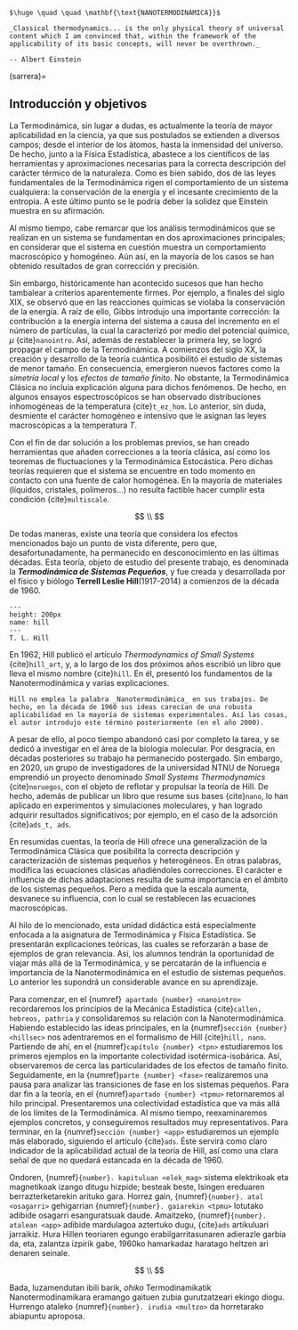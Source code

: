 ```{epigraph}
$\huge \quad \quad \mathbf{\text{NANOTERMODINÁMICA}}$
```

```{epigraph}
_Classical thermodynamics... is the only physical theory of universal content which I am convinced that, within the framework of the applicability of its basic concepts, will never be overthrown._

-- Albert Einstein
```

(sarrera)=
## Introducción y objetivos

La Termodinámica, sin lugar a dudas, es actualmente la teoría de mayor aplicabilidad en la ciencia, ya que sus postulados se extienden a diversos campos; desde el interior de los átomos, hasta la inmensidad del universo. De hecho, junto a la Física Estadística, abastece a los científicos de las herramientas y aproximaciones necesarias para la correcta descripción del carácter térmico de la naturaleza. Como es bien sabido, dos de las leyes fundamentales de la Termodinámica rigen el comportamiento de un sistema cualquiera: la conservación de la energía y el incesante crecimiento de la entropía. A este último punto se le podría deber la solidez que Einstein muestra en su afirmación.

Al mismo tiempo, cabe remarcar que los análisis termodinámicos que se realizan en un sistema se fundamentan en dos aproximaciones principales; en considerar que el sistema en cuestión muestra un comportamiento macroscópico y homogéneo. Aún así, en la mayoría de los casos se han obtenido resultados de gran corrección y precisión.

Sin embargo, históricamente han acontecido sucesos que han hecho tambalear a criterios aparentemente firmes. Por ejemplo, a finales del siglo XIX, se observó que en las reacciones químicas se violaba la conservación de la energía. A raíz de ello, Gibbs introdujo una importante corrección: la contribución a la energía interna del sistema a causa del incremento en el número de partículas, la cual la caracterizó por medio del potencial químico, $\mu$ {cite}`nanointro`. Así, además de restablecer la primera ley, se logró propagar el campo de la Termodinámica. A comienzos del siglo XX, la creación y desarrollo de la teoría cuántica posibilitó el estudio de sistemas de menor tamaño. En consecuencia, emergieron nuevos factores como la _simetría local_ y los _efectos de tamaño finito_. No obstante, la Termodinámica Clásica no incluía explicación alguna para dichos fenómenos. De hecho, en algunos ensayos espectroscópicos se han observado distribuciones inhomogéneas de la temperatura {cite}`t_ez_hom`. Lo anterior, sin duda, desmiente el carácter homogéneo e intensivo que le asignan las leyes macroscópicas a la temperatura $T$.

Con el fin de dar solución a los problemas previos, se han creado herramientas que añaden correcciones a la teoría clásica, así como los teoremas de fluctuaciones y la Termodinámica Estocástica. Pero dichas teorías requieren que el sistema se encuentre en todo momento en contacto con una fuente de calor homogénea. En la mayoría de materiales (líquidos, cristales, polímeros...) no resulta factible hacer cumplir esta condición {cite}`multiscale`.


$$
\\
$$

De todas maneras, existe una teoría que considera los efectos mencionados bajo un punto de vista diferente, pero que, desafortunadamente, ha permanecido en desconocimiento en las últimas décadas. Esta teoría, objeto de estudio del presente trabajo, es denominada la **_Termodinámica de Sistemas Pequeños_**, y fue creada y desarrollada por el físico y biólogo __Terrell Leslie Hill__(1917-2014) a comienzos de la década de 1960.


```{figure} hill.jpg
---
height: 200px
name: hill
---
T. L. Hill
```

En 1962, Hill publicó el artículo _Thermodynamics of Small Systems_ {cite}`hill_art`, y, a lo largo de los dos próximos años escribió un libro que lleva el mismo nombre {cite}`hill`. En él, presentó los fundamentos de la Nanotermodinámica y varias explicaciones.


```{admonition} Oharra
Hill no emplea la palabra _Nanotermodinámica_ en sus trabajos. De hecho, en la década de 1960 sus ideas carecían de una robusta aplicabilidad en la mayoría de sistemas experimentales. Así las cosas, el autor introdujo este término posteriormente (en el año 2000).
```

A pesar de ello, al poco tiempo abandonó casi por completo la tarea, y se dedicó a investigar en el área de la biología molecular. Por desgracia, en décadas posteriores su trabajo ha permanecido postergado. Sin embargo, en 2020, un grupo de investigadores de la universidad NTNU de Noruega emprendió un proyecto denominado _Small Systems Thermodynamics_ {cite}`noruegos`, con el objeto de reflotar y propulsar la teoría de Hill. De hecho, además de publicar un libro que resume sus bases {cite}`nano`, lo han aplicado en experimentos y simulaciones moleculares, y han logrado adquirir resultados significativos; por ejemplo, en el caso de la adsorción {cite}`ads_t, ads`.

En resumidas cuentas, la teoría de Hill ofrece una generalización de la Termodinámica Clásica que posibilita la correcta descripción y caracterización de sistemas pequeños y heterogéneos. En otras palabras, modifica las ecuaciones clásicas añadiéndoles correcciones. El carácter e influencia de dichas adaptaciones resulta de suma importancia en el ámbito de los sistemas pequeños. Pero a medida que la escala aumenta, desvanece su influencia, con lo cual se restablecen las ecuaciones macroscópicas.


Al hilo de lo mencionado, esta unidad didáctica está especialmente enfocada a la asignatura de Termodinámica y Física Estadística. Se presentarán explicaciones teóricas, las cuales se reforzarán a base de ejemplos de gran relevancia. Así, los alumnos tendrán la oportunidad de viajar más allá de la Termodinámica, y se percatarán de la influencia e importancia de la Nanotermodinámica en el estudio de sistemas pequeños. Lo anterior les supondrá un considerable avance en su aprendizaje.


Para comenzar, en el {numref}` apartado {number} <nanointro>` recordaremos los principios de la Mecánica Estadística {cite}`callen, hebreos, pathria` y consolidaremos su relación con la Nanotermodinámica. Habiendo establecido las ideas principales, en la {numref}`sección {number} <hillsec>` nos adentraremos en el formalismo de Hill {cite}`hill, nano`. Partiendo de ahí, en el {numref}`capítulo {number} <tpn>` estudiaremos los primeros ejemplos en la importante colectividad isotérmica-isobárica. Así, observaremos de cerca las particularidades de los efectos de tamaño finito. Seguidamente, en la {numref}`parte {number} <fase>` realizaremos una pausa para analizar las transiciones de fase en los sistemas pequeños. Para dar fin a la teoría, en el {numref}`apartado {number} <tpmu>`  retornaremos al hilo principal. Presentaremos una colectividad estadística que va más allá de los límites de la Termodinámica. Al mismo tiempo, reexaminaremos ejemplos concretos, y conseguiremos resultados muy representativos. Para terminar, en la {numref}`sección {number} <app>` estudiaremos un ejemplo más elaborado, siguiendo el artículo {cite}`ads`. Éste servirá como claro indicador de la aplicabilidad actual de la teoría de Hill, así como una clara señal de que no quedará estancada en la década de 1960.

 Ondoren, {numref}`{number}. kapituluan <elek_mag>` sistema elektrikoak eta magnetikoak izango ditugu hizpide; besteak beste, Isingen ereduaren berrazterketarekin arituko gara. Horrez gain, {numref}`{number}. atal <osagarri>` gehigarrian {numref}`{number}. gaiarekin <tpmu>` lotutako adibide osagarri esanguratsuak daude. Amaitzeko, {numref}`{number}. atalean <app>` adibide mardulagoa aztertuko dugu, {cite}`ads` artikuluari jarraikiz. Hura Hillen teoriaren egungo erabilgarritasunaren adierazle garbia da, eta, zalantza izpirik gabe, 1960ko hamarkadaz haratago heltzen ari denaren seinale. 

$$
\\
$$

Bada, luzamendutan ibili barik, _ohiko_ Termodinamikatik Nanotermodinamikara eramango gaituen zubia gurutzatzeari ekingo diogu. Hurrengo ataleko {numref}`{number}. irudia <multzo>` da horretarako abiapuntu aproposa.
